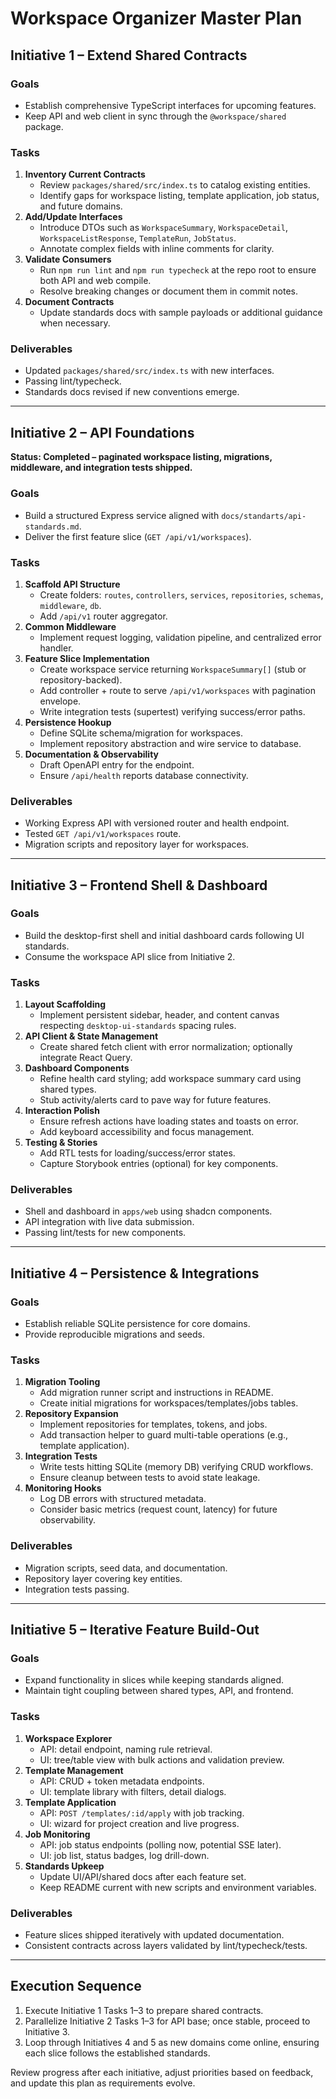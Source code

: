 # Workspace Organizer Master Plan

## Initiative 1 – Extend Shared Contracts

### Goals
- Establish comprehensive TypeScript interfaces for upcoming features.
- Keep API and web client in sync through the `@workspace/shared` package.

### Tasks
1. **Inventory Current Contracts**
   - Review `packages/shared/src/index.ts` to catalog existing entities.
   - Identify gaps for workspace listing, template application, job status, and future domains.
2. **Add/Update Interfaces**
   - Introduce DTOs such as `WorkspaceSummary`, `WorkspaceDetail`, `WorkspaceListResponse`, `TemplateRun`, `JobStatus`.
   - Annotate complex fields with inline comments for clarity.
3. **Validate Consumers**
   - Run `npm run lint` and `npm run typecheck` at the repo root to ensure both API and web compile.
   - Resolve breaking changes or document them in commit notes.
4. **Document Contracts**
   - Update standards docs with sample payloads or additional guidance when necessary.

### Deliverables
- Updated `packages/shared/src/index.ts` with new interfaces.
- Passing lint/typecheck.
- Standards docs revised if new conventions emerge.

---

## Initiative 2 – API Foundations

**Status: Completed – paginated workspace listing, migrations, middleware, and integration tests shipped.**

### Goals
- Build a structured Express service aligned with `docs/standarts/api-standards.md`.
- Deliver the first feature slice (`GET /api/v1/workspaces`).

### Tasks
1. **Scaffold API Structure**
   - Create folders: `routes`, `controllers`, `services`, `repositories`, `schemas`, `middleware`, `db`.
   - Add `/api/v1` router aggregator.
2. **Common Middleware**
   - Implement request logging, validation pipeline, and centralized error handler.
3. **Feature Slice Implementation**
   - Create workspace service returning `WorkspaceSummary[]` (stub or repository-backed).
   - Add controller + route to serve `/api/v1/workspaces` with pagination envelope.
   - Write integration tests (supertest) verifying success/error paths.
4. **Persistence Hookup**
   - Define SQLite schema/migration for workspaces.
   - Implement repository abstraction and wire service to database.
5. **Documentation & Observability**
   - Draft OpenAPI entry for the endpoint.
   - Ensure `/api/health` reports database connectivity.

### Deliverables
- Working Express API with versioned router and health endpoint.
- Tested `GET /api/v1/workspaces` route.
- Migration scripts and repository layer for workspaces.

---

## Initiative 3 – Frontend Shell & Dashboard

### Goals
- Build the desktop-first shell and initial dashboard cards following UI standards.
- Consume the workspace API slice from Initiative 2.

### Tasks
1. **Layout Scaffolding**
   - Implement persistent sidebar, header, and content canvas respecting `desktop-ui-standards` spacing rules.
2. **API Client & State Management**
   - Create shared fetch client with error normalization; optionally integrate React Query.
3. **Dashboard Components**
   - Refine health card styling; add workspace summary card using shared types.
   - Stub activity/alerts card to pave way for future features.
4. **Interaction Polish**
   - Ensure refresh actions have loading states and toasts on error.
   - Add keyboard accessibility and focus management.
5. **Testing & Stories**
   - Add RTL tests for loading/success/error states.
   - Capture Storybook entries (optional) for key components.

### Deliverables
- Shell and dashboard in `apps/web` using shadcn components.
- API integration with live data submission.
- Passing lint/tests for new components.

---

## Initiative 4 – Persistence & Integrations

### Goals
- Establish reliable SQLite persistence for core domains.
- Provide reproducible migrations and seeds.

### Tasks
1. **Migration Tooling**
   - Add migration runner script and instructions in README.
   - Create initial migrations for workspaces/templates/jobs tables.
2. **Repository Expansion**
   - Implement repositories for templates, tokens, and jobs.
   - Add transaction helper to guard multi-table operations (e.g., template application).
3. **Integration Tests**
   - Write tests hitting SQLite (memory DB) verifying CRUD workflows.
   - Ensure cleanup between tests to avoid state leakage.
4. **Monitoring Hooks**
   - Log DB errors with structured metadata.
   - Consider basic metrics (request count, latency) for future observability.

### Deliverables
- Migration scripts, seed data, and documentation.
- Repository layer covering key entities.
- Integration tests passing.

---

## Initiative 5 – Iterative Feature Build-Out

### Goals
- Expand functionality in slices while keeping standards aligned.
- Maintain tight coupling between shared types, API, and frontend.

### Tasks
1. **Workspace Explorer**
   - API: detail endpoint, naming rule retrieval.
   - UI: tree/table view with bulk actions and validation preview.
2. **Template Management**
   - API: CRUD + token metadata endpoints.
   - UI: template library with filters, detail dialogs.
3. **Template Application**
   - API: `POST /templates/:id/apply` with job tracking.
   - UI: wizard for project creation and live progress.
4. **Job Monitoring**
   - API: job status endpoints (polling now, potential SSE later).
   - UI: job list, status badges, log drill-down.
5. **Standards Upkeep**
   - Update UI/API/shared docs after each feature set.
   - Keep README current with new scripts and environment variables.

### Deliverables
- Feature slices shipped iteratively with updated documentation.
- Consistent contracts across layers validated by lint/typecheck/tests.

---

## Execution Sequence
1. Execute Initiative 1 Tasks 1–3 to prepare shared contracts.
2. Parallelize Initiative 2 Tasks 1–3 for API base; once stable, proceed to Initiative 3.
3. Loop through Initiatives 4 and 5 as new domains come online, ensuring each slice follows the established standards.

Review progress after each initiative, adjust priorities based on feedback, and update this plan as requirements evolve.
